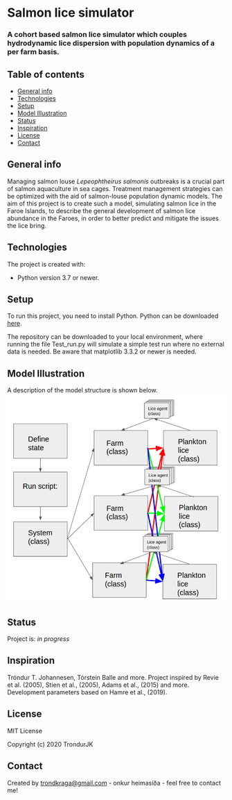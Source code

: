 # Salmon lice simulator

### A cohort based salmon lice simulator which couples hydrodynamic lice dispersion with population dynamics of a per farm basis. 


## Table of contents
* [General info](#general-info)
* [Technologies](#technologies)
* [Setup](#setup)
* [Model Illustration](#model-illustration)
* [Status](#status)
* [Inspiration](#inspiration)
* [License](#license)
* [Contact](#contact)


## General info
Managing salmon louse _Lepeophtheirus salmonis_ outbreaks is a crucial part of salmon aquaculture in sea cages. Treatment management strategies can be optimized with the aid of salmon-louse population dynamic models. The aim of this project is to create such a model, simulating salmon lice in the Faroe Islands, to describe the general development of salmon lice abundance in the Faroes, in order to better predict and mitigate the issues the lice bring.

	
## Technologies
The project is created with:
* Python version 3.7 or newer.
	
## Setup
To run this project, you need to install Python. Python can be downloaded [here](https://www.python.org/downloads/).

The repository can be downloaded to your local environment, where running the file Test_run.py will simulate a simple test run where no external data is needed. Be aware that matplotlib 3.3.2 or newer is needed.

    
## Model Illustration    
A description of the model structure is shown below.
![Alt text](Model_structure.png?raw=true "Title")


## Status
Project is: _in progress_

## Inspiration
Tróndur T. Johannesen, Tórstein Balle and more. Project inspired by Revie et al. (2005), Stien et al., (2005), Adams et al., (2015) and more. Development parameters based on Hamre et al., (2019).

## License
MIT License

Copyright (c) 2020 TrondurJK

## Contact
Created by [trondkraga@gmail.com](https://github.com/TrondurJK) - onkur heimasíða - feel free to contact me!	
